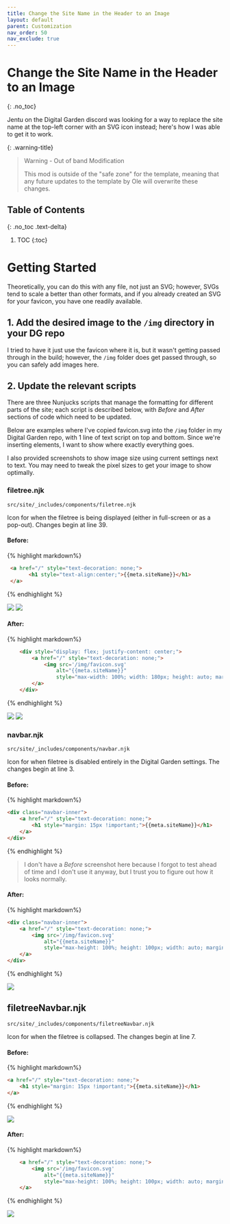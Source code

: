 ```yaml
---
title: Change the Site Name in the Header to an Image
layout: default
parent: Customization
nav_order: 50
nav_exclude: true
---
```


# Change the Site Name in the Header to an Image
{: .no_toc}

Jentu on the Digital Garden discord was looking for a way to replace the site name at the top-left corner with an SVG icon instead; here's how I was able to get it to work.

{: .warning-title}
> Warning - Out of band Modification
> 
> This mod is outside of the "safe zone" for the template, meaning that any future updates to the template by Ole will overwrite these changes.

## Table of Contents
{: .no_toc .text-delta}
1. TOC
{:toc}

# Getting Started

Theoretically, you can do this with any file, not just an SVG; however, SVGs tend to scale a better than other formats, and if you already created an SVG for your favicon, you have one readily available.

## 1. Add the desired image to the `/img` directory in your DG repo

I tried to have it just use the favicon where it is, but it wasn't getting passed through in the build; however, the `/img` folder does get passed through, so you can safely add images here.

## 2. Update the relevant scripts

There are three Nunjucks scripts that manage the formatting for different parts of the site; each script is described below, with *Before* and *After*  sections of code which need to be updated.

Below are examples where I've copied favicon.svg into the `/img` folder in my Digital Garden repo, with 1 line of text script on top and bottom. Since we're inserting elements, I want to show where exactly everything goes. 

I also provided screenshots to show image size using current settings next to text. You may need to tweak the pixel sizes to get your image to show optimally.

### filetree.njk
`src/site/_includes/components/filetree.njk`

Icon for when the filetree is being displayed (either in full-screen or as a pop-out). Changes begin at line 39.

#### Before:

{% highlight  markdown%}
```html
 <a href="/" style="text-decoration: none;">
	   <h1 style="text-align:center;">{{meta.siteName}}</h1>
 </a>
```
{% endhighlight %}

![](assets/images/cbfdbdeb471b7eb3a7382ce6b42e8256.png)
![](assets/images/45f4fa3f2b7d7bd3a2aae6318b73411c.png)

#### After:

{% highlight  markdown%}
```html
	<div style="display: flex; justify-content: center;">
		<a href="/" style="text-decoration: none;">
			<img src='/img/favicon.svg'
				alt="{{meta.siteName}}"
				style="max-width: 100%; width: 180px; height: auto; margin: 15px !important; display: block;">
		</a>
	</div>
```
{% endhighlight %}

![](assets/images/21bab61a18fb1eb9e8dac7873b0b5e62.png)
![](assets/images/3fa58e803f23e7eafe742069fff9b13b.png)
### navbar.njk
`src/site/_includes/components/navbar.njk`

Icon for when filetree is disabled entirely in the Digital Garden settings. The changes begin at line 3.

#### Before:

{% highlight  markdown%}
```html
<div class="navbar-inner">
	<a href="/" style="text-decoration: none;">
		<h1 style="margin: 15px !important;">{{meta.siteName}}</h1>
	</a>
</div>
```
{% endhighlight %}

> I don't have a *Before* screenshot here because I forgot to test ahead of time and I don't use it anyway, but I trust you to figure out how it looks normally.

#### After:

{% highlight  markdown%}
```html
<div class="navbar-inner">
	<a href="/" style="text-decoration: none;">
		<img src='/img/favicon.svg'
			alt="{{meta.siteName}}"
			style="max-height: 100%; height: 100px; width: auto; margin: 15px !important; display: block;">
	</a>
</div>
```
{% endhighlight %}

![](assets/images/bc95812fc11fcc38cd6bb9379dbead64.png)
## filetreeNavbar.njk
`src/site/_includes/components/filetreeNavbar.njk`

Icon for when the filetree is collapsed. The changes begin at line 7.

#### Before:

{% highlight  markdown%}
```html
<a href="/" style="text-decoration: none;">
	<h1 style="margin: 15px !important;">{{meta.siteName}}</h1>
</a>
```
{% endhighlight %}

![](assets/images/2b16e73fef2eb9532f114085fe0936b6.png)

#### After:

{% highlight  markdown%}
```html
	<a href="/" style="text-decoration: none;">
		<img src='/img/favicon.svg'
			alt="{{meta.siteName}}"
			style="max-height: 100%; height: 100px; width: auto; margin: 15px !important; display: block;">
	</a>
```
{% endhighlight %}

![](assets/images/993bbbd765f16db0b031af2c64c00439.png)